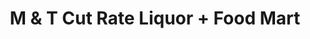 ---
title: "M & T Cut Rate Liquor + Food Mart"
url: /baltimore/m-and-t-cut-rate-liquor-food-mart/
shop: convenience
---